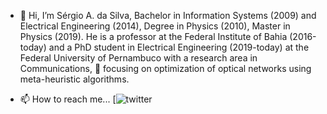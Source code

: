- 👋 Hi, I’m Sérgio A. da Silva, Bachelor in Information Systems (2009) and Electrical Engineering (2014), Degree in Physics (2010), Master in Physics (2019). He is a professor at the Federal Institute of Bahia (2016-today) and a PhD student in Electrical Engineering (2019-today) at the Federal University of Pernambuco with a research area in Communications, 👀 focusing on optimization of optical networks using meta-heuristic algorithms.

- 📫 How to reach me... [![twitter](https://img.shields.io/twitter/url?logo=Twitter&style=social&url=https%3A%2F%2Ftwitter.com%2Fsousergiosilva)

